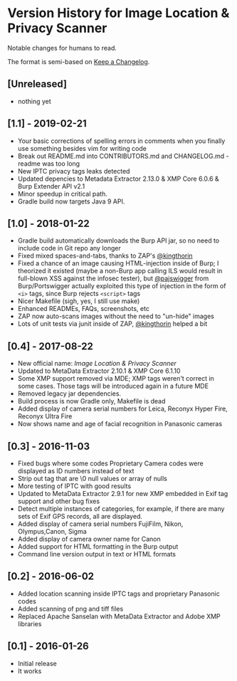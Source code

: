 # Version History for Image Location & Privacy Scanner

Notable changes for humans to read.

The format is semi-based on [Keep a Changelog](https://keepachangelog.com/en/1.0.0/).

## [Unreleased]
- nothing yet

## [1.1] - 2019-02-21
- Your basic corrections of spelling errors in comments when you finally use something besides vim for writing code
- Break out README.md into CONTRIBUTORS.md and CHANGELOG.md - readme was too long
- New IPTC privacy tags leaks detected
- Updated depencies to Metadata Extractor 2.13.0 & XMP Core 6.0.6 & Burp Extender API v2.1
- Minor speedup in critical path.
- Gradle build now targets Java 9 API.

## [1.0] - 2018-01-22
- Gradle build automatically downloads the Burp API jar, so no need to include code in Git repo any longer
- Fixed mixed spaces-and-tabs, thanks to ZAP's [@kingthorin](https://github.com/kingthorin)
- Fixed a chance of an image causing HTML-injection inside of Burp; I theorized it existed (maybe a non-Burp app calling ILS would result in full-blown XSS against the infosec tester), but [@pajswigger](https://github.com/pajswigger) from Burp/Portswigger actually exploited this type of injection in the form of `<i>` tags, since Burp rejects `<script>` tags
- Nicer Makefile (sigh, yes, I still use make)
- Enhanced READMEs, FAQs, screenshots, etc
- ZAP now auto-scans images without the need to "un-hide" images
- Lots of unit tests via junit inside of ZAP, [@kingthorin](https://github.com/kingthorin) helped a bit

## [0.4] - 2017-08-22
- New official name: *Image Location & Privacy Scanner*
- Updated to MetaData Extractor 2.10.1 & XMP Core 6.1.10
- Some XMP support removed via MDE; XMP tags weren't correct in some cases.  Those tags will be introduced again in a future MDE
- Removed legacy jar dependencies.
- Build process is now Gradle only, Makefile is dead
- Added display of camera serial numbers for Leica, Reconyx Hyper Fire, Reconyx Ultra Fire
- Now shows name and age of facial recognition in Panasonic cameras

## [0.3] - 2016-11-03
- Fixed bugs where some codes Proprietary Camera codes were displayed as ID numbers instead of text
- Strip out tag that are \\0 null values or array of nulls
- More testing of IPTC with good results
- Updated to MetaData Extractor 2.9.1 for new XMP embedded in Exif tag support and other bug fixes
- Detect multiple instances of categories, for example, if there are many sets of Exif GPS records, all are displayed.
- Added display of camera serial numbers FujiFilm, Nikon, Olympus,Canon, Sigma
- Added display of camera owner name for Canon
- Added support for HTML formatting in the Burp output
- Command line version output in text or HTML formats

## [0.2] - 2016-06-02
- Added location scanning inside IPTC tags and proprietary Panasonic codes
- Added scanning of png and tiff files
- Replaced Apache Sanselan with MetaData Extractor and Adobe XMP libraries

## [0.1] - 2016-01-26
- Initial release
- It works

<!--
vim: autoindent noexpandtab tabstop=4 shiftwidth=4
-->
